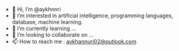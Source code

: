 - 👋 Hi, I’m @aykhnnri
- 👀 I’m interested in artificial intelligence, programming languages, database, machine learning.
- 🌱 I’m currently learning ...
- 💞️ I’m looking to collaborate on ...
- 📫 How to reach me : aykhannuri02@outlook.com

<!---
aykhnnri/aykhnnri is a ✨ special ✨ repository because its `README.md` (this file) appears on your GitHub profile.
You can click the Preview link to take a look at your changes.
--->
